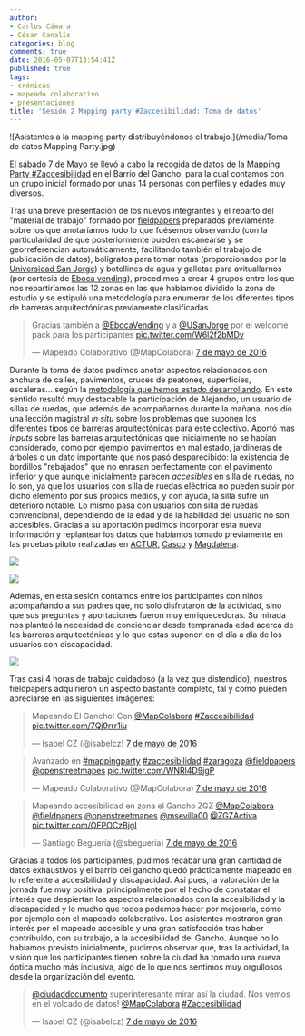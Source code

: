 ```yaml
---
author:
- Carlos Cámara
- César Canalís
categories: blog
comments: true
date: 2016-05-07T13:54:41Z
published: true
tags:
- crónicas
- mapeado colaborativo
- presentaciones
title: 'Sesión 2 Mapping party #Zaccesibilidad: Toma de datos'
---
```


![Asistentes a la mapping party distribuyéndonos el trabajo.](/media/Toma de datos Mapping Party.jpg)

El sábado 7 de Mayo se llevó a cabo la recogida de datos de la [Mapping Party #Zaccesibilidad](https://twitter.com/search?q=%23zaccesibilidad&src=typd) en el Barrio del Gancho, para la cual contamos con un grupo inicial formado por unas 14 personas con perfiles y edades muy diversos.

Tras una breve presentación de los nuevos integrantes y el reparto del "material de trabajo" formado por [fieldpapers](http://fieldpapers.org/) preparados previamente sobre los que anotaríamos todo lo que fuésemos observando (con la particularidad de que posteriormente pueden escanearse y se georreferencian automáticamente, facilitando también el trabajo de publicación de datos), bolígrafos para tomar notas (proporcionados por la [Universidad San Jorge](http://usj.es)) y botellines de agua y galletas para avituallarnos  (por cortesía de [Eboca vending](https://www.eboca.com/)), procedimos a crear 4 grupos entre los que nos repartiríamos las 12 zonas en las que habíamos dividido la zona de estudio y se estipuló una metodología para enumerar de los diferentes tipos de barreras arquitectónicas previamente clasificadas.


<blockquote class="twitter-tweet" data-lang="es" data-width="550"><p lang="es" dir="ltr">Gracias también a <a href="https://twitter.com/EbocaVending">@EbocaVending</a> y a <a href="https://twitter.com/USanJorge">@USanJorge</a> por el welcome pack para los participantes <a href="https://t.co/W6l2f2bMDv">pic.twitter.com/W6l2f2bMDv</a></p>&mdash; Mapeado Colaborativo (@MapColabora) <a href="https://twitter.com/MapColabora/status/728928890006163457">7 de mayo de 2016</a></blockquote>
<script async src="//platform.twitter.com/widgets.js" charset="utf-8"></script>

Durante la toma de datos pudimos anotar aspectos relacionados con anchura de calles, pavimentos, cruces de peatones, superficies, escaleras... según la [metodología que hemos estado desarrollando](http://zaccesible.usj.es/blog/2016/04/19/metodologia.html). En este sentido resultó muy destacable la participación de Alejandro, un usuario de sillas de ruedas, que además de acompañarnos durante la mañana, nos dió una lección magistral *in situ* sobre los problemas que suponen los diferentes tipos de barreras arquitectónicas para este colectivo. Aportó mas *inputs* sobre las barreras arquitectónicas que inicialmente no se habían considerado, como por ejemplo pavimentos en mal estado, jardineras de árboles o un dato importante que nos pasó desparecibido: la existencia de bordillos "rebajados" que no enrasan perfectamente con el pavimento inferior y que aunque inicialmente parecen *accesibles* en silla de ruedas, no lo son, ya que los usuarios con silla de ruedas eléctrica no pueden subir por dicho elemento por sus propios medios, y con ayuda, la silla sufre un deterioro notable. Lo mismo pasa con usuarios con silla de ruedas convencional, dependiendo de la edad y de la habilidad del usuario no son accesibles. Gracias a su aportación pudimos incorporar esta nueva información y replantear los datos que habíamos tomado previamente en las pruebas piloto realizadas en  [ACTUR](http://zaccesible.usj.es/blog/2016/04/20/notas-campo-actur.html), [Casco](http://zaccesible.usj.es/blog/2016/04/22/notas-campo-casco-viejo.html) y [Magdalena](http://zaccesible.usj.es/blog/2016/04/25/notas-campo-casco-viejo-magdalena.html).

![](/media/2016-05-07_11-17-14.jpg)

![](/media/2016-05-07_11-48-06.jpg)

Además, en esta sesión contamos entre los participantes con niños acompañando a sus padres que, no solo disfrutaron de la actividad, sino que sus preguntas y aportaciones fueron muy enriquecedoras. Su mirada nos planteó la necesidad de concienciar desde tempranada edad acerca de las barreras arquitectónicas y lo que estas suponen en el día a día de los usuarios con discapacidad.

![](/media/2016-05-07_11-37-34.jpg)

Tras casi 4 horas de trabajo cuidadoso (a la vez que distendido), nuestros fieldpapers adquirieron un aspecto bastante completo, tal y como pueden apreciarse en las siguientes imágenes:

<blockquote class="twitter-tweet" data-lang="es" data-width="550"><p lang="es" dir="ltr">Mapeando El Gancho! Con <a href="https://twitter.com/MapColabora">@MapColabora</a> <a href="https://twitter.com/hashtag/Zaccesibilidad?src=hash">#Zaccesibilidad</a> <a href="https://t.co/7Qj9rrr1iu">pic.twitter.com/7Qj9rrr1iu</a></p>&mdash; Isabel CZ (@isabelcz) <a href="https://twitter.com/isabelcz/status/728893548167372801">7 de mayo de 2016</a></blockquote>
<script async src="//platform.twitter.com/widgets.js" charset="utf-8"></script>

<blockquote class="twitter-tweet" data-lang="es" data-width="550"><p lang="es" dir="ltr">Avanzado en <a href="https://twitter.com/hashtag/mappingparty?src=hash">#mappingparty</a> <a href="https://twitter.com/hashtag/zaccesibilidad?src=hash">#zaccesibilidad</a> <a href="https://twitter.com/hashtag/zaragoza?src=hash">#zaragoza</a> <a href="https://twitter.com/fieldpapers">@fieldpapers</a> <a href="https://twitter.com/openstreetmapes">@openstreetmapes</a> <a href="https://t.co/WNRl4D9jgP">pic.twitter.com/WNRl4D9jgP</a></p>&mdash; Mapeado Colaborativo (@MapColabora) <a href="https://twitter.com/MapColabora/status/728893112165224448">7 de mayo de 2016</a></blockquote>
<script async src="//platform.twitter.com/widgets.js" charset="utf-8"></script>

<blockquote class="twitter-tweet" data-lang="es" data-width="550"><p lang="es" dir="ltr">Mapeando accesibilidad en zona el Gancho ZGZ <a href="https://twitter.com/MapColabora">@MapColabora</a> <a href="https://twitter.com/fieldpapers">@fieldpapers</a> <a href="https://twitter.com/openstreetmapes">@openstreetmapes</a> <a href="https://twitter.com/msevilla00">@msevilla00</a> <a href="https://twitter.com/ZGZActiva">@ZGZActiva</a> <a href="https://t.co/OFPOCzBjgI">pic.twitter.com/OFPOCzBjgI</a></p>&mdash; Santiago Beguería (@sbegueria) <a href="https://twitter.com/sbegueria/status/728902107244441600">7 de mayo de 2016</a></blockquote>
<script async src="//platform.twitter.com/widgets.js" charset="utf-8"></script>

Gracias a todos los participantes, pudimos recabar una gran cantidad de datos exhaustivos y el barrio del gancho quedó prácticamente mapeado en lo referente a accesibilidad y discapacidad. Así pues, la valoración de la jornada fue muy positiva, principalmente por el hecho de constatar el interés que despiertan los aspectos relacionados con la accesibilidad y la discapacidad y lo mucho que todos podemos hacer por mejorarla, como por ejemplo con el mapeado colaborativo. Los asistentes mostraron gran interés por el mapeado accesible y una gran satisfacción tras haber contribuido, con su trabajo, a la accesibilidad del Gancho. Aunque no lo habíamos previsto inicialmente, pudimos observar que, tras la actividad, la visión que los participantes tienen sobre la ciudad ha tomado una nueva óptica mucho más inclusiva, algo de lo que nos sentimos muy orgullosos desde la organización del evento.

<blockquote class="twitter-tweet" data-lang="es" data-width="550"><p lang="es" dir="ltr"><a href="https://twitter.com/ciudaddocumento">@ciudaddocumento</a> superinteresante mirar así la ciudad. Nos vemos en el volcado de datos! <a href="https://twitter.com/MapColabora">@MapColabora</a> <a href="https://twitter.com/hashtag/Zaccesibilidad?src=hash">#Zaccesibilidad</a></p>&mdash; Isabel CZ (@isabelcz) <a href="https://twitter.com/isabelcz/status/728893804338622464">7 de mayo de 2016</a></blockquote>
<script async src="//platform.twitter.com/widgets.js" charset="utf-8"></script>
